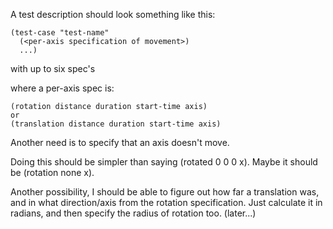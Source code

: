 A test description should look something like this:

    (test-case "test-name"
      (<per-axis specification of movement>)
      ...)
with up to six spec's


where a per-axis spec is:

    (rotation distance duration start-time axis)
    or
    (translation distance duration start-time axis)

Another need is to specify that an axis doesn't move.

Doing this should be simpler than saying (rotated 0 0 0 x).  Maybe it
should be (rotation none x).

Another possibility, I should be able to figure out how far a
translation was, and in what direction/axis from the rotation
specification.  Just calculate it in radians, and then specify the
radius of rotation too.  (later...)
